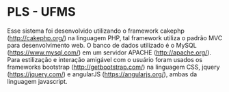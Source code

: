 # PLS - UFMS 

Esse sistema foi desenvolvido utilizando o framework cakephp (http://cakephp.org/) na linguagem PHP, tal framework utiliza o padrão MVC para desenvolvimento web. O banco de dados utilizado é o MySQL (https://www.mysql.com/) em um servidor APACHE (http://apache.org/). Para estilização e interação amigável com o usuário foram usados os frameworks bootstrap (http://getbootstrap.com/) na linguagem CSS, jquery (https://jquery.com/) e angularJS (https://angularjs.org/), ambas da linguagem javascript. 
